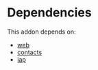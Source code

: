 # Dependencies

This addon depends on:

- [web](https://github.com/bringout/oca-ocb-core/tree/9d67cf00c06114fd0d5a87a06a485b3dabf57e2b/odoo-bringout-oca-ocb-web)
- [contacts](https://github.com/bringout/oca-ocb-technical/tree/800a8ab35febbc905f0bbd27ff013f5d4f07acf5/odoo-bringout-oca-ocb-contacts)
- [iap](https://github.com/bringout/oca-ocb-technical/tree/800a8ab35febbc905f0bbd27ff013f5d4f07acf5/odoo-bringout-oca-ocb-iap)
